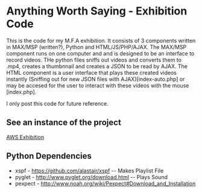 # Anything Worth Saying - Exhibition Code

This is the code for my M.F.A exhibition. It consists of 3 components written in MAX/MSP (written?), Python and HTML/JS/PHP/AJAX. The MAX/MSP component runs on one computer and and is designed to be an interface to record videos. THe python files sniffs out videos and converts them to .mp4, creates a thumbnnail and creates a JSON to be read by AJAX. The HTML component is a user interface that plays these created videos instantly (Sniffing out for new JSON files with AJAX)[index-auto.php] or may be accesed for the user to interact with these videos with the mouse [index.php]. 

I only post this code for future reference. 

## See an instance of the project

[AWS Exhibition](http://aws.thejsj.com)

## Python Dependencies

*   xspf     - https://github.com/alastair/xspf -- Makes Playlist File
*	pyglet   - http://www.pyglet.org/download.html -- Plays Sound
*	pexpect  - http://www.noah.org/wiki/Pexpect#Download_and_Installation
